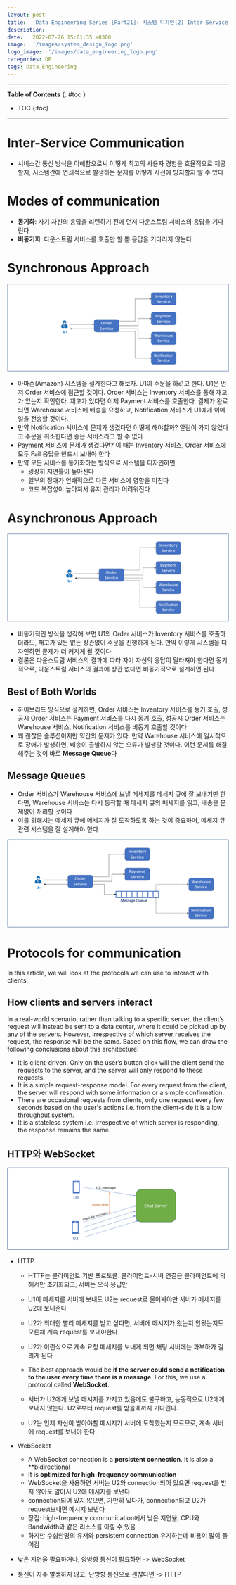 ```yaml
---
layout: post
title:  'Data Engineering Series [Part21]: 시스템 디자인(2) Inter-Service Communication'
description: 
date:   2022-07-26 15:01:35 +0300
image:  '/images/system_design_logo.png'
logo_image:  '/images/data_engineering_logo.png'
categories: DE
tags: Data_Engineering
---
```

---

**Table of Contents**
{: #toc }
*  TOC
{:toc}

---
# Inter-Service Communication

- 서비스간 통신 방식을 이해함으로써 어떻게 최고의 사용자 경험을 효율적으로 제공할지, 시스템간에 연쇄적으로 발생하는 문제를 어떻게 사전에 방지할지 알 수 있다

# Modes of communication

- **동기화**: 자기 자신의 응답을 리턴하기 전에 먼저 다운스트림 서비스의 응답을 기다린다
- **비동기화**: 다운스트림 서비스를 호출만 할 뿐 응답을 기다리지 않는다

# Synchronous Approach

![](/images/system_design_3.png)

- 아마존(Amazon) 시스템을 설계한다고 해보자. U1이 주문을 하려고 한다. U1은 먼저 Order 서비스에 접근할 것이다. Order 서비스는 Inventory 서비스를 통해 재고가 있는지 확인한다. 재고가 있다면 이제 Payment 서비스를 호출한다. 결제가 완료되면 Warehouse 서비스에 배송을 요청하고, Notification 서비스가 U1에게 이메일을 전송할 것이다.
- 만약 Notification 서비스에 문제가 생겼다면 어떻게 해야할까? 알림이 가지 않았다고 주문을 취소한다면 좋은 서비스라고 할 수 없다
- Payment 서비스에 문제가 생겼다면? 이 때는 Inventory 서비스, Order 서비스에 모두 Fail 응답을 반드시 보내야 한다
- 만약 모든 서비스를 동기화하는 방식으로 시스템을 디자인하면,
  - 굉장히 지연률이 높아진다
  - 일부의 장애가 연쇄적으로 다른 서비스에 영향을 미친다
  - 코드 복잡성이 높아져서 유지 관리가 어려워진다

# Asynchronous Approach 

![](/images/system_design_4.png)

- 비동기적인 방식을 생각해 보면 U1의 Order 서비스가 Inventory 서비스를 호출하더라도, 재고가 있든 없든 상관없이 주문을 진행하게 된다. 만약 이렇게 시스템을 디자인하면 문제가 더 커지게 될 것이다
- 결론은 다운스트림 서비스의 결과에 따라 자기 자신의 응답이 달라져야 한다면 동기적으로, 다운스트림 서비스의 결과에 상관 없다면 비동기적으로 설계하면 된다

## Best of Both Worlds
- 하이브리드 방식으로 설계하면, Order 서비스는 Inventory 서비스를 동기 호출, 성공시 Order 서비스는 Payment 서비스를 다시 동기 호출, 성공시 Order 서비스는 Warehouse 서비스, Notification 서비스를 비동기 호출할 것이다
- 꽤 괜찮은 솔루션이지만 약간의 문제가 있다. 만약 Warehouse 서비스에 일시적으로 장애가 발생하면, 배송이 출발하지 않는 오류가 발생할 것이다. 이런 문제를 해결해주는 것이 바로 **Message Queue**다

## Message Queues

- Order 서비스가 Warehouse 서비스에 보낼 메세지를 메세지 큐에 잘 보내기만 한다면, Warehouse 서비스는 다시 동작할 때 메세지 큐의 메세지를 읽고, 배송을 문제없이 처리할 것이다
- 이를 위해서는 메세지 큐에 메세지가 잘 도착하도록 하는 것이 중요하며, 메세지 큐 관련 시스템을 잘 설계해야 한다

![](/images/system_design_5.png)  

# Protocols for communication

In this article, we will look at the protocols we can use to interact with clients.  

## How clients and servers interact

In a real-world scenario, rather than talking to a specific server, the client’s request will instead be sent to a data center, where it could be picked up by any of the servers. However, irrespective of which server receives the request, the response will be the same. Based on this flow, we can draw the following conclusions about this architecture:  

- It is client-driven. Only on the user’s button click will the client send the requests to the server, and the server will only respond to these requests.
- It is a simple request-response model. For every request from the client, the server will respond with some information or a simple confirmation.
- There are occasional requests from clients, only one request every few seconds based on the user's actions i.e. from the client-side it is a low throughput system.
- It is a stateless system i.e. irrespective of which server is responding, the response remains the same.


## HTTP와 WebSocket

![](/images/system_design_6.png)

- HTTP
  - HTTP는 클라이언트 기반 프로토콜. 클라이언트-서버 연결은 클라이언트에 의해서만 초기화되고, 서버는 오직 응답만

  - U1이 메세지를 서버에 보내도 U2는 request로 물어봐야만 서버가 메세지를 U2에 보내준다
  - U2가 최대한 빨리 메세지를 받고 싶다면, 서버에 메시지가 왔는지 안왔는지도 모른채 계속 request를 보내야한다
  - U2가 이런식으로 계속 요청 메세지를 보내게 되면 채팅 서버에는 과부하가 걸리게 된다
  - The best approach would be **if the server could send a notification to the user every time there is a message**. For this, we use a protocol called **WebSocket**.  
  - 서버가 U2에게 보낼 메시지를 가지고 있음에도 불구하고, 능동적으로 U2에게 보내지 않는다. U2로부터 request를 받을때까지 기다린다.
  - U2는 언제 자신이 받아야할 메시지가 서버에 도착했는지 모르므로, 계속 서버에 request를 보내야 한다.
- WebSocket
  - A WebSocket connection is a **persistent connection**. It is also a **bidirectional
  - It is **optimized for high-frequency communication**
  - WebSocket을 사용하면 서버는 U2와 connection되어 있으면 request를 받지 않아도 알아서 U2에 메시지를 보낸다 
  - connection되어 있지 않으면, 가만히 있다가, connection되고 U2가 request보내면 메시지 보낸다
  - 장점: high-frequency communication에서 낮은 지연율, CPU와 Bandwidth와 같은 리소스를 아낄 수 있음
  - 하지만 수십만명의 유저와 persistent connection 유지하는데 비용이 많이 들어감

- 낮은 지연율 필요하거나, 양방향 통신이 필요하면 -> WebSocket
- 통신이 자주 발생하지 않고, 단방향 통신으로 괜찮다면 -> HTTP
